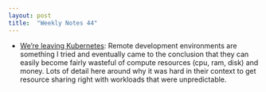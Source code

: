 ```yaml
---
layout: post
title:  "Weekly Notes 44"
---
```


* [We’re leaving Kubernetes](https://www.gitpod.io/blog/we-are-leaving-kubernetes): Remote development environments are something I tried and eventually came to the conclusion that they can easily become fairly wasteful of compute resources (cpu, ram, disk) and money. Lots of detail here around why it was hard in their context to get resource sharing right with workloads that were unpredictable. 